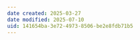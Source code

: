 ```yaml
---
date created: 2025-03-27
date modified: 2025-07-10
uid: 141654ba-3e72-4973-8506-be2e8fdb71b5
---
```

